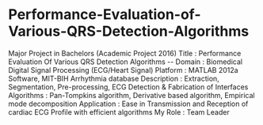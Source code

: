# Performance-Evaluation-of-Various-QRS-Detection-Algorithms
Major Project in Bachelors (Academic Project 2016)     Title               :   Performance Evaluation Of Various QRS Detection Algorithms --    Domain         :   Biomedical Digital Signal Processing (ECG/Heart Signal)    Platform        :   MATLAB 2012a Software, MIT-BIH Arrhythmia database    Description   :   Extraction, Segmentation, Pre-processing, ECG Detection &amp; Fabrication of Interfaces    Algorithms    :   Pan-Tompkins algorithm, Derivative based algorithm, Empirical mode decomposition     Application   :   Ease in Transmission and Reception of cardiac ECG Profile with efficient algorithms    My Role        :   Team Leader
